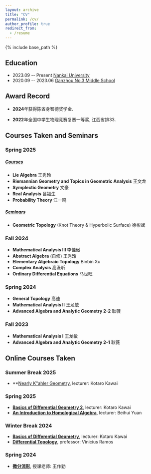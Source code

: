 ```yaml
---
layout: archive
title: "CV"
permalink: /cv/
author_profile: true
redirect_from:
  - /resume
---
```


{% include base_path %}

Education
------
* 2023.09 -- Present <u>Nankai University</u>
* 2020.09 -- 2023.06 <u>Ganzhou No.3 Middle School</u>

Award Record
------

* **2024**年获得陈省身智德奖学金.  

* **2022**年全国中学生物理竞赛复赛一等奖, 江西省排33.



Courses Taken and Seminars
------

### Spring 2025       

##### <u>Courses</u>          

* **Lie Algebra** 王秀玲
* **Riemannian Geometry and Topics in Geometric Analysis** 王文龙
* **Symplectic Geometry** 文豪
* **Real Analysis** 吕福生
* **Probability Theory** 江一鸣

##### <u>Seminars</u> 

* **Geometric Topology** (Knot Theory & Hyperbolic Surface) 徐彬斌

### Fall 2024
* **Mathematical Analysis III** 李佳傲
* **Abstract Algebra** (自修) 王秀玲
* **Elementary Algebraic Topology** Binbin Xu
* **Complex Analysis** 高泳昕
* **Ordinary Differential Equations** 马世旺

### Spring 2024
* **General Topology** 高速
* **Mathematical Analysis II** 王龙敏
* **Advanced Algebra and Analytic Geometry 2-2** 耿薇

### Fall 2023
* **Mathematical Analysis I** 王龙敏
* **Advanced Algebra and Analytic Geometry 2-1** 耿薇

Online Courses Taken
------

### Summer Break 2025
* **[Nearly K\"ahler Geometry](https://bimsa.net/activity/kahgeo/), lecturer: Kotaro Kawai

### Spring 2025               
* **[Basics of Differential Geometry 2](https://bimsa.net:10000/activity/BasofdifgeoII/)**, lecturer: Kotaro Kawai
* **[An Introduction to Homological Algebra](https://bimsa.net:10000/activity/AninttoHomAlg/)**, lecturer: Beihui Yuan




### Winter Break 2024
* **[Basics of Differential Geometry](https://bimsa.net:10000/activity/Basofdifgeo/)**, lecturer: Kotaro Kawai
* **[Differential Topology](https://www.youtube.com/playlist?list=PLo4jXE-LdDTQIrmgxcuLO9w5n6AdiltQo)**, professor: Vinicius Ramos

### Spring 2024
* **[微分流形](https://tysunseven.github.io/video/Manifolds%202023F.html)**, 授课老师: 王作勤
